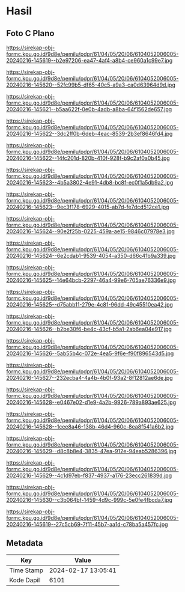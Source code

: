 # Hasil

## Foto C Plano

https://sirekap-obj-formc.kpu.go.id/9d8e/pemilu/pdpr/61/04/05/20/06/6104052006005-20240216-145619--b2e97206-ea47-4af4-a8b4-ce960a1c99e7.jpg

https://sirekap-obj-formc.kpu.go.id/9d8e/pemilu/pdpr/61/04/05/20/06/6104052006005-20240216-145620--52fc99b5-df65-40c5-a9a3-ca0d63964d9d.jpg

https://sirekap-obj-formc.kpu.go.id/9d8e/pemilu/pdpr/61/04/05/20/06/6104052006005-20240216-145621--b5aa622f-0e0b-4adb-a8ba-64f1562de657.jpg

https://sirekap-obj-formc.kpu.go.id/9d8e/pemilu/pdpr/61/04/05/20/06/6104052006005-20240216-145622--3dc2ff0b-6deb-4eac-8539-2b3ef8646fd4.jpg

https://sirekap-obj-formc.kpu.go.id/9d8e/pemilu/pdpr/61/04/05/20/06/6104052006005-20240216-145622--14fc201d-820b-410f-928f-b9c2af0a0b45.jpg

https://sirekap-obj-formc.kpu.go.id/9d8e/pemilu/pdpr/61/04/05/20/06/6104052006005-20240216-145623--4b5a3802-4e91-4db8-bc8f-ec0f1a5db9a2.jpg

https://sirekap-obj-formc.kpu.go.id/9d8e/pemilu/pdpr/61/04/05/20/06/6104052006005-20240216-145623--9ec3f178-6929-4015-ab7d-fe7dcd512ce1.jpg

https://sirekap-obj-formc.kpu.go.id/9d8e/pemilu/pdpr/61/04/05/20/06/6104052006005-20240216-145624--90e2f25b-0225-459a-ae15-9846c07978e3.jpg

https://sirekap-obj-formc.kpu.go.id/9d8e/pemilu/pdpr/61/04/05/20/06/6104052006005-20240216-145624--6e2cdab1-9539-4054-a350-d66c41b9a339.jpg

https://sirekap-obj-formc.kpu.go.id/9d8e/pemilu/pdpr/61/04/05/20/06/6104052006005-20240216-145625--14e64bcb-2297-46a4-99e6-705ae76336e9.jpg

https://sirekap-obj-formc.kpu.go.id/9d8e/pemilu/pdpr/61/04/05/20/06/6104052006005-20240216-145625--d75abb11-279e-4c81-96dd-49c45510ea42.jpg

https://sirekap-obj-formc.kpu.go.id/9d8e/pemilu/pdpr/61/04/05/20/06/6104052006005-20240216-145626--b2be30f6-be4c-43cf-b5a1-2ab6ea04e917.jpg

https://sirekap-obj-formc.kpu.go.id/9d8e/pemilu/pdpr/61/04/05/20/06/6104052006005-20240216-145626--5ab55b4c-072e-4ea5-9f6e-f90f896543d5.jpg

https://sirekap-obj-formc.kpu.go.id/9d8e/pemilu/pdpr/61/04/05/20/06/6104052006005-20240216-145627--232ecba4-4a4b-4b0f-93a2-8f12812ae6de.jpg

https://sirekap-obj-formc.kpu.go.id/9d8e/pemilu/pdpr/61/04/05/20/06/6104052006005-20240216-145628--e0467e02-d1e9-4a2b-9926-789a893ae625.jpg

https://sirekap-obj-formc.kpu.go.id/9d8e/pemilu/pdpr/61/04/05/20/06/6104052006005-20240216-145628--1cee8a46-138b-46d4-960c-8ea8f541a6b2.jpg

https://sirekap-obj-formc.kpu.go.id/9d8e/pemilu/pdpr/61/04/05/20/06/6104052006005-20240216-145629--d8c8b8e4-3835-47ea-912e-94eab5286396.jpg

https://sirekap-obj-formc.kpu.go.id/9d8e/pemilu/pdpr/61/04/05/20/06/6104052006005-20240216-145629--4c1d97eb-f837-4937-a176-23ecc261839d.jpg

https://sirekap-obj-formc.kpu.go.id/9d8e/pemilu/pdpr/61/04/05/20/06/6104052006005-20240216-145630--c3b064bf-1459-4d9c-999c-5e0fe4fbcda7.jpg

https://sirekap-obj-formc.kpu.go.id/9d8e/pemilu/pdpr/61/04/05/20/06/6104052006005-20240216-145619--27c5cb69-7f11-45b7-aa1d-c78ba5a457fc.jpg


## Metadata

| Key        | Value               |
| ---------- | ------------------- |
| Time Stamp | 2024-02-17 13:05:41 |
| Kode Dapil | 6101                |



